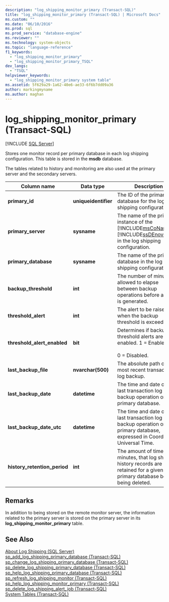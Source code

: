 ```yaml
---
description: "log_shipping_monitor_primary (Transact-SQL)"
title: "log_shipping_monitor_primary (Transact-SQL) | Microsoft Docs"
ms.custom: ""
ms.date: "06/10/2016"
ms.prod: sql
ms.prod_service: "database-engine"
ms.reviewer: ""
ms.technology: system-objects
ms.topic: "language-reference"
f1_keywords: 
  - "log_shipping_monitor_primary"
  - "log_shipping_monitor_primary_TSQL"
dev_langs: 
  - "TSQL"
helpviewer_keywords: 
  - "log_shipping_monitor_primary system table"
ms.assetid: 5f629a29-1a62-40e6-ae33-6f6b7dd09a36
author: markingmyname
ms.author: maghan
---
```

# log_shipping_monitor_primary (Transact-SQL)
[!INCLUDE [SQL Server](../../includes/applies-to-version/sqlserver.md)]

  Stores one monitor record per primary database in each log shipping configuration. This table is stored in the **msdb** database.  
  
 The tables related to history and monitoring are also used at the primary server and the secondary servers.   
  
|Column name|Data type|Description|  
|-----------------|---------------|-----------------|  
|**primary_id**|**uniqueidentifier**|The ID of the primary database for the log shipping configuration.|  
|**primary_server**|**sysname**|The name of the primary instance of the [!INCLUDE[msCoName](../../includes/msconame-md.md)] [!INCLUDE[ssDEnoversion](../../includes/ssdenoversion-md.md)] in the log shipping configuration.|  
|**primary_database**|**sysname**|The name of the primary database in the log shipping configuration.|  
|**backup_threshold**|**int**|The number of minutes allowed to elapse between backup operations before an alert is generated.|  
|**threshold_alert**|**int**|The alert to be raised when the backup threshold is exceeded.|  
|**threshold_alert_enabled**|**bit**|Determines if backup threshold alerts are enabled. 1 = Enabled.<br /><br /> 0 = Disabled.|  
|**last_backup_file**|**nvarchar(500)**|The absolute path of the most recent transaction log backup.|  
|**last_backup_date**|**datetime**|The time and date of the last transaction log backup operation on the primary database.|  
|**last_backup_date_utc**|**datetime**|The time and date of the last transaction log backup operation on the primary database, expressed in Coordinated Universal Time.|  
|**history_retention_period**|**int**|The amount of time, in minutes, that log shipping history records are retained for a given primary database before being deleted.|  
  
## Remarks  
 In addition to being stored on the remote monitor server, the information related to the primary server is stored on the primary server in its **log_shipping_monitor_primary** table.  
  
## See Also  
 [About Log Shipping &#40;SQL Server&#41;](../../database-engine/log-shipping/about-log-shipping-sql-server.md)   
 [sp_add_log_shipping_primary_database &#40;Transact-SQL&#41;](../../relational-databases/system-stored-procedures/sp-add-log-shipping-primary-database-transact-sql.md)   
 [sp_change_log_shipping_primary_database &#40;Transact-SQL&#41;](../../relational-databases/system-stored-procedures/sp-change-log-shipping-primary-database-transact-sql.md)   
 [sp_delete_log_shipping_primary_database &#40;Transact-SQL&#41;](../../relational-databases/system-stored-procedures/sp-delete-log-shipping-primary-database-transact-sql.md)   
 [sp_help_log_shipping_primary_database &#40;Transact-SQL&#41;](../../relational-databases/system-stored-procedures/sp-help-log-shipping-primary-database-transact-sql.md)   
 [sp_refresh_log_shipping_monitor &#40;Transact-SQL&#41;](../../relational-databases/system-stored-procedures/sp-refresh-log-shipping-monitor-transact-sql.md)   
 [sp_help_log_shipping_monitor_primary &#40;Transact-SQL&#41;](../../relational-databases/system-stored-procedures/sp-help-log-shipping-monitor-primary-transact-sql.md)   
 [sp_delete_log_shipping_alert_job &#40;Transact-SQL&#41;](../../relational-databases/system-stored-procedures/sp-delete-log-shipping-alert-job-transact-sql.md)   
 [System Tables &#40;Transact-SQL&#41;](../../relational-databases/system-tables/system-tables-transact-sql.md)  
  
  
